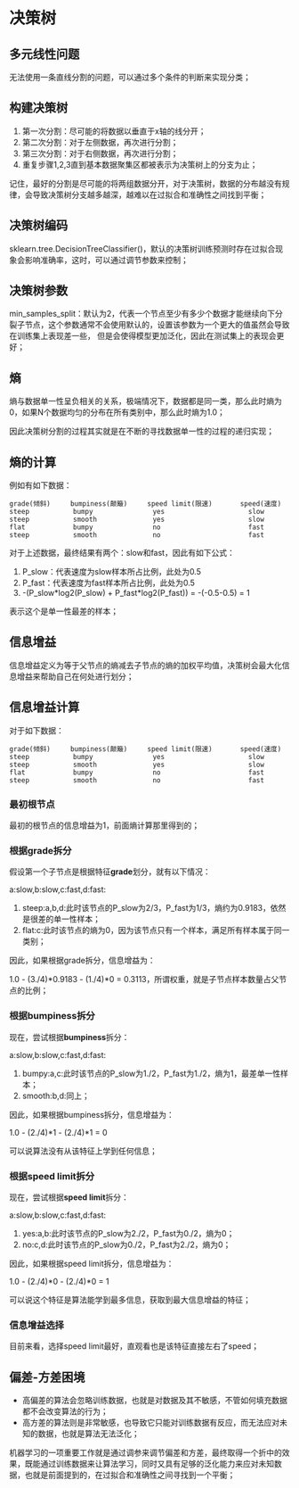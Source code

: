 # 决策树

## 多元线性问题
无法使用一条直线分割的问题，可以通过多个条件的判断来实现分类；

## 构建决策树
1. 第一次分割：尽可能的将数据以垂直于x轴的线分开；
2. 第二次分割：对于左侧数据，再次进行分割；
3. 第三次分割：对于右侧数据，再次进行分割；
4. 重复步骤1,2,3直到基本数据聚集区都被表示为决策树上的分支为止；

记住，最好的分割是尽可能的将两组数据分开，对于决策树，数据的分布越没有规律，会导致决策树分支越多越深，越难以在过拟合和准确性之间找到平衡；

## 决策树编码
sklearn.tree.DecisionTreeClassifier()，默认的决策树训练预测时存在过拟合现象会影响准确率，这时，可以通过调节参数来控制；

## 决策树参数
min_samples_split：默认为2，代表一个节点至少有多少个数据才能继续向下分裂子节点，这个参数通常不会使用默认的，设置该参数为一个更大的值虽然会导致在训练集上表现差一些，
但是会使得模型更加泛化，因此在测试集上的表现会更好；

## 熵
熵与数据单一性呈负相关的关系，极端情况下，数据都是同一类，那么此时熵为0，如果N个数据均匀的分布在所有类别中，那么此时熵为1.0；

因此决策树分割的过程其实就是在不断的寻找数据单一性的过程的递归实现；

## 熵的计算
例如有如下数据：

    grade(倾斜)     bumpiness(颠簸)     speed limit(限速)       speed(速度)
    steep           bumpy               yes                     slow
    steep           smooth              yes                     slow
    flat            bumpy               no                      fast
    steep           smooth              no                      fast

对于上述数据，最终结果有两个：slow和fast，因此有如下公式：
1. P_slow：代表速度为slow样本所占比例，此处为0.5
2. P_fast：代表速度为fast样本所占比例，此处为0.5
3. -(P_slow\*log2(P_slow) + P_fast\*log2(P_fast)) = -(-0.5-0.5) = 1

表示这个是单一性最差的样本；

## 信息增益
信息增益定义为等于父节点的熵减去子节点的熵的加权平均值，决策树会最大化信息增益来帮助自己在何处进行划分；

## 信息增益计算
对于如下数据：

    grade(倾斜)     bumpiness(颠簸)     speed limit(限速)       speed(速度)
    steep           bumpy               yes                     slow
    steep           smooth              yes                     slow
    flat            bumpy               no                      fast
    steep           smooth              no                      fast

### 最初根节点
最初的根节点的信息增益为1，前面熵计算那里得到的；

### 根据grade拆分
假设第一个子节点是根据特征**grade**划分，就有以下情况：

a:slow,b:slow,c:fast,d:fast:
1. steep:a,b,d:此时该节点的P_slow为2/3，P_fast为1/3，熵约为0.9183，依然是很差的单一性样本；
2. flat:c:此时该节点的熵为0，因为该节点只有一个样本，满足所有样本属于同一类别；

因此，如果根据grade拆分，信息增益为：

1.0 - (3./4)\*0.9183 - (1./4)\*0 = 0.3113，所谓权重，就是子节点样本数量占父节点的比例；

### 根据bumpiness拆分
现在，尝试根据**bumpiness**拆分：

a:slow,b:slow,c:fast,d:fast:
1. bumpy:a,c:此时该节点的P_slow为1./2，P_fast为1./2，熵为1，最差单一性样本；
2. smooth:b,d:同上；

因此，如果根据bumpiness拆分，信息增益为：

1.0 - (2./4)\*1 - (2./4)\*1 = 0

可以说算法没有从该特征上学到任何信息；

### 根据speed limit拆分
现在，尝试根据**speed limit**拆分：

a:slow,b:slow,c:fast,d:fast:
1. yes:a,b:此时该节点的P_slow为2./2，P_fast为0./2，熵为0；
2. no:c,d:此时该节点的P_slow为0./2，P_fast为2./2，熵为0；

因此，如果根据speed limit拆分，信息增益为： 

1.0 - (2./4)\*0 - (2./4)\*0 = 1 

可以说这个特征是算法能学到最多信息，获取到最大信息增益的特征；

### 信息增益选择
目前来看，选择speed limit最好，直观看也是该特征直接左右了speed；

## 偏差-方差困境
* 高偏差的算法会忽略训练数据，也就是对数据及其不敏感，不管如何填充数据都不会改变算法的行为；
* 高方差的算法则是非常敏感，也导致它只能对训练数据有反应，而无法应对未知的数据，也就是算法无法泛化；

机器学习的一项重要工作就是通过调参来调节偏差和方差，最终取得一个折中的效果，既能通过训练数据来让算法学习，同时又具有足够的泛化能力来应对未知数据，也就是前面提到的，在过拟合和准确性之间寻找到一个平衡；

